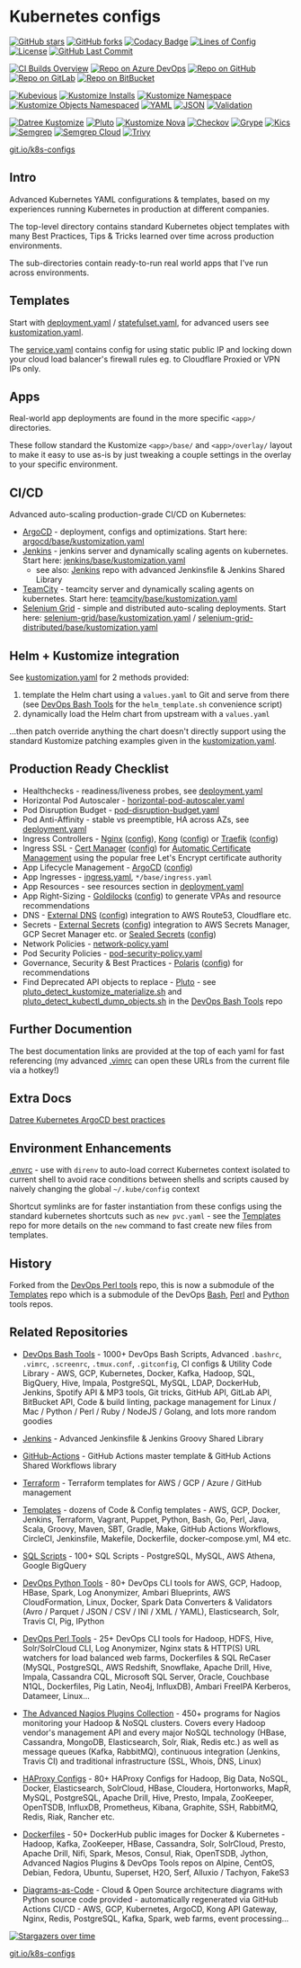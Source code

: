 # Kubernetes configs

[![GitHub stars](https://img.shields.io/github/stars/HariSekhon/Kubernetes-configs?logo=github)](https://github.com/HariSekhon/Kubernetes-configs//stargazers)
[![GitHub forks](https://img.shields.io/github/forks/HariSekhon/Kubernetes-configs?logo=github)](https://github.com/HariSekhon/Kubernetes-configs/network)
[![Codacy Badge](https://app.codacy.com/project/badge/Grade/0a56edfc0ec9454dafffb02d37890cbc)](https://www.codacy.com/gh/HariSekhon/Kubernetes-configs/dashboard)
[![Lines of Config](https://img.shields.io/badge/lines%20of%20config-33k-lightgrey?logo=codecademy)](https://github.com/HariSekhon/Kubernetes-configs)
[![License](https://img.shields.io/github/license/HariSekhon/Kubernetes-configs)](https://github.com/HariSekhon/Kubernetes-configs/blob/master/LICENSE)
[![GitHub Last Commit](https://img.shields.io/github/last-commit/HariSekhon/Kubernetes-configs?logo=github)](https://github.com/HariSekhon/Kubernetes-configs/commits/master)

[![CI Builds Overview](https://img.shields.io/badge/CI%20Builds-Overview%20Page-blue?logo=circleci)](https://harisekhon.github.io/CI-CD/)
[![Repo on Azure DevOps](https://img.shields.io/badge/repo-Azure%20DevOps-0078D7?logo=azure%20devops)](https://dev.azure.com/harisekhon/GitHub/_git/Kubernetes-configs)
[![Repo on GitHub](https://img.shields.io/badge/repo-GitHub-2088FF?logo=github)](https://github.com/HariSekhon/Kubernetes-configs)
[![Repo on GitLab](https://img.shields.io/badge/repo-GitLab-FCA121?logo=gitlab)](https://gitlab.com/HariSekhon/Kubernetes-configs)
[![Repo on BitBucket](https://img.shields.io/badge/repo-BitBucket-0052CC?logo=bitbucket)](https://bitbucket.org/HariSekhon/Kubernetes-configs)

[![Kubevious](https://github.com/HariSekhon/Kubernetes-configs/actions/workflows/kubevious.yaml/badge.svg)](https://github.com/HariSekhon/Kubernetes-configs/actions/workflows/kubevious.yaml)
[![Kustomize Installs](https://github.com/HariSekhon/Kubernetes-configs/actions/workflows/kustomize-install.yaml/badge.svg)](https://github.com/HariSekhon/Kubernetes-configs/actions/workflows/kustomize-install.yaml)
[![Kustomize Namespace](https://github.com/HariSekhon/Kubernetes-configs/actions/workflows/kustomize-namespace.yaml/badge.svg)](https://github.com/HariSekhon/Kubernetes-configs/actions/workflows/kustomize-namespace.yaml)
[![Kustomize Objects Namespaced](https://github.com/HariSekhon/Kubernetes-configs/actions/workflows/kustomize-objects-namespaced.yaml/badge.svg)](https://github.com/HariSekhon/Kubernetes-configs/actions/workflows/kustomize-objects-namespaced.yaml)
[![YAML](https://github.com/HariSekhon/Kubernetes-configs/actions/workflows/yaml.yaml/badge.svg)](https://github.com/HariSekhon/Kubernetes-configs/actions/workflows/yaml.yaml)
[![JSON](https://github.com/HariSekhon/Kubernetes-configs/actions/workflows/json.yaml/badge.svg)](https://github.com/HariSekhon/Kubernetes-configs/actions/workflows/json.yaml)
[![Validation](https://github.com/HariSekhon/Kubernetes-configs/actions/workflows/validate.yaml/badge.svg)](https://github.com/HariSekhon/Kubernetes-configs/actions/workflows/validate.yaml)


[![Datree Kustomize](https://github.com/HariSekhon/Kubernetes-configs/actions/workflows/datree-kustomize.yaml/badge.svg)](https://github.com/HariSekhon/Kubernetes-configs/actions/workflows/datree-kustomize.yaml)
[![Pluto](https://github.com/HariSekhon/Kubernetes-configs/actions/workflows/pluto.yaml/badge.svg)](https://github.com/HariSekhon/Kubernetes-configs/actions/workflows/pluto.yaml)
[![Kustomize Nova](https://github.com/HariSekhon/Kubernetes-configs/actions/workflows/kustomize-nova.yaml/badge.svg)](https://github.com/HariSekhon/Kubernetes-configs/actions/workflows/kustomize-nova.yaml)
[![Checkov](https://github.com/HariSekhon/Kubernetes-configs/actions/workflows/checkov.yaml/badge.svg)](https://github.com/HariSekhon/Kubernetes-configs/actions/workflows/checkov.yaml)
[![Grype](https://github.com/HariSekhon/Kubernetes-configs/actions/workflows/grype.yaml/badge.svg)](https://github.com/HariSekhon/Kubernetes-configs/actions/workflows/grype.yaml)
[![Kics](https://github.com/HariSekhon/Kubernetes-configs/actions/workflows/kics.yaml/badge.svg)](https://github.com/HariSekhon/Kubernetes-configs/actions/workflows/kics.yaml)
[![Semgrep](https://github.com/HariSekhon/Kubernetes-configs/actions/workflows/semgrep.yaml/badge.svg)](https://github.com/HariSekhon/Kubernetes-configs/actions/workflows/semgrep.yaml)
[![Semgrep Cloud](https://github.com/HariSekhon/Kubernetes-configs/actions/workflows/semgrep-cloud.yaml/badge.svg)](https://github.com/HariSekhon/Kubernetes-configs/actions/workflows/semgrep-cloud.yaml)
[![Trivy](https://github.com/HariSekhon/Kubernetes-configs/actions/workflows/trivy.yaml/badge.svg)](https://github.com/HariSekhon/Kubernetes-configs/actions/workflows/trivy.yaml)

[git.io/k8s-configs](https://git.io/k8s-configs)

## Intro

Advanced Kubernetes YAML configurations & templates, based on my experiences running Kubernetes in production at different companies.

The top-level directory contains standard Kubernetes object templates with many Best Practices, Tips & Tricks learned over time across production environments.

The sub-directories contain ready-to-run real world apps that I've run across environments.

## Templates

Start with [deployment.yaml](https://github.com/HariSekhon/Kubernetes-configs/blob/master/deployment.yaml) / [statefulset.yaml](https://github.com/HariSekhon/Kubernetes-configs/blob/master/statefulset.yaml), for advanced users see [kustomization.yaml](https://github.com/HariSekhon/Kubernetes-configs/blob/master/kustomization.yaml).

The [service.yaml](https://github.com/HariSekhon/Kubernetes-configs/blob/master/service.yaml) contains config for using static public IP and locking down your cloud load balancer's firewall rules eg. to Cloudflare Proxied or VPN IPs only.

## Apps

Real-world app deployments are found in the more specific `<app>/` directories.

These follow standard the Kustomize `<app>/base/` and `<app>/overlay/` layout to make it easy to use as-is by just tweaking a couple settings in the overlay to your specific environment.

## CI/CD

Advanced auto-scaling production-grade CI/CD on Kubernetes:

- [ArgoCD](https://argoproj.github.io/cd/) - deployment, configs and optimizations. Start here: [argocd/base/kustomization.yaml](https://github.com/HariSekhon/Kubernetes-configs/blob/master/argocd/base/kustomization.yaml)
- [Jenkins](https://www.jenkins.io/) - jenkins server and dynamically scaling agents on kubernetes. Start here: [jenkins/base/kustomization.yaml](https://github.com/HariSekhon/Kubernetes-configs/blob/master/jenkins/base/kustomization.yaml)
  - see also: [Jenkins](https://github.com/HariSekhon/Jenkins) repo with advanced Jenkinsfile & Jenkins Shared Library
- [TeamCity](https://www.jetbrains.com/teamcity/) - teamcity server and dynamically scaling agents on kubernetes. Start here: [teamcity/base/kustomization.yaml](https://github.com/HariSekhon/Kubernetes-configs/blob/master/teamcity/base/kustomization.yaml)
- [Selenium Grid](https://www.selenium.dev/documentation/grid/) - simple and distributed auto-scaling deployments. Start here: [selenium-grid/base/kustomization.yaml](https://github.com/HariSekhon/Kubernetes-configs/blob/master/selenium-grid/base/kustomization.yaml) / [selenium-grid-distributed/base/kustomization.yaml](https://github.com/HariSekhon/Kubernetes-configs/blob/master/selenium-grid-distributed/base/kustomization.yaml)

## Helm + Kustomize integration

See [kustomization.yaml](https://github.com/HariSekhon/Kubernetes-configs/blob/master/kustomization.yaml) for 2 methods provided:

1. template the Helm chart using a `values.yaml` to Git and serve from there (see [DevOps Bash Tools](https://github.com/HariSekhon/DevOps-Bash-tools) for the `helm_template.sh` convenience script)
2. dynamically load the Helm chart from upstream with a `values.yaml`

...then patch override anything the chart doesn't directly support using the standard Kustomize patching examples given in the [kustomization.yaml](https://github.com/HariSekhon/Kubernetes-configs/blob/master/kustomization.yaml).

## Production Ready Checklist

- Healthchecks - readiness/liveness probes, see [deployment.yaml](https://github.com/HariSekhon/Kubernetes-configs/blob/master/deployment.yaml)
- Horizontal Pod Autoscaler - [horizontal-pod-autoscaler.yaml](https://github.com/HariSekhon/Kubernetes-configs/blob/master/horizontal-pod-autoscaler.yaml)
- Pod Disruption Budget - [pod-disruption-budget.yaml](https://github.com/HariSekhon/Kubernetes-configs/blob/master/pod-disruption-budget.yaml)
- Pod Anti-Affinity - stable vs preemptible, HA across AZs, see [deployment.yaml](https://github.com/HariSekhon/Kubernetes-configs/blob/master/deployment.yaml)
- Ingress Controllers - [Nginx](https://kubernetes.github.io/ingress-nginx/) ([config](ingress-nginx/base/)), [Kong](https://konghq.com/) ([config](kong/base/)) or [Traefik](https://traefik.io/traefik/) ([config](traefik/base/))
- Ingress SSL - [Cert Manager](https://cert-manager.io/) ([config](cert-manager/base/)) for [Automatic Certificate Management](https://en.wikipedia.org/wiki/Automatic_Certificate_Management_Environment) using the popular free Let's Encrypt certificate authority
- App Lifecycle Management - [ArgoCD](https://argoproj.github.io/cd/) ([config](argocd/base/))
- App Ingresses - [ingress.yaml](https://github.com/HariSekhon/Kubernetes-configs/blob/master/ingress.yaml), `*/base/ingress.yaml`
- App Resources - see resources section in [deployment.yaml](https://github.com/HariSekhon/Kubernetes-configs/blob/master/deployment.yaml)
- App Right-Sizing - [Goldilocks](https://www.fairwinds.com/goldilocks) ([config](goldilocks/base/)) to generate VPAs and resource recommendations
- DNS - [External DNS](https://github.com/kubernetes-sigs/external-dns) ([config](external-dns/base/)) integration to AWS Route53, Cloudflare etc.
- Secrets - [External Secrets](https://github.com/external-secrets/external-secrets) ([config](external-secrets/base/)) integration to AWS Secrets Manager, GCP Secret Manager etc. or [Sealed Secrets](https://github.com/bitnami-labs/sealed-secrets) ([config](sealed-secrets/base/))
- Network Policies - [network-policy.yaml](https://github.com/HariSekhon/Kubernetes-configs/blob/master/network-policy.yaml)
- Pod Security Policies - [pod-security-policy.yaml](https://github.com/HariSekhon/Kubernetes-configs/blob/master/pod-security-policy.yaml)
- Governance, Security & Best Practices - [Polaris](https://www.fairwinds.com/polaris) ([config](polaris/base/)) for recommendations
- Find Deprecated API objects to replace - [Pluto](https://pluto.docs.fairwinds.com/) - see [pluto_detect_kustomize_materialize.sh](https://github.com/HariSekhon/DevOps-Bash-tools/blob/master/kubernetes/pluto_detect_kustomize_materialize.sh) and [pluto_detect_kubectl_dump_objects.sh](https://github.com/HariSekhon/DevOps-Bash-tools/blob/master/kubernetes/pluto_detect_kubectl_dump_objects.sh) in the [DevOps Bash Tools](https://github.com/HariSekhon/DevOps-Bash-tools) repo

## Further Documention

The best documentation links are provided at the top of each yaml for fast referencing (my advanced [.vimrc](https://github.com/HariSekhon/DevOps-Bash-tools/blob/master/configs/.vimrc) can open these URLs from the current file via a hotkey!)

## Extra Docs

[Datree Kubernetes ArgoCD best practices](https://www.datree.io/resources/argocd-best-practices-you-should-know)

## Environment Enhancements

[.envrc](https://github.com/HariSekhon/Kubernetes-configs/blob/master/.envrc) - use with `direnv` to auto-load correct Kubernetes context isolated to current shell to avoid race conditions between shells and scripts caused by naively changing the global `~/.kube/config` context

Shortcut symlinks are for faster instantiation from these configs using the standard kubernetes shortcuts such as `new pvc.yaml` - see the [Templates](https://github.com/HariSekhon/Templates) repo for more details on the `new` command to fast create new files from templates.

## History

Forked from the [DevOps Perl tools](https://github.com/HariSekhon/DevOps-Perl-tools) repo, this is now a submodule of the [Templates](https://github.com/HariSekhon/Templates) repo which is a submodule of the DevOps [Bash](https://github.com/HariSekhon/DevOps-Bash-tools), [Perl](https://github.com/HariSekhon/DevOps-Perl-tools) and [Python](https://github.com/HariSekhon/DevOps-Python-tools) tools repos.

## Related Repositories

- [DevOps Bash Tools](https://github.com/HariSekhon/DevOps-Bash-tools) - 1000+ DevOps Bash Scripts, Advanced `.bashrc`, `.vimrc`, `.screenrc`, `.tmux.conf`, `.gitconfig`, CI configs & Utility Code Library - AWS, GCP, Kubernetes, Docker, Kafka, Hadoop, SQL, BigQuery, Hive, Impala, PostgreSQL, MySQL, LDAP, DockerHub, Jenkins, Spotify API & MP3 tools, Git tricks, GitHub API, GitLab API, BitBucket API, Code & build linting, package management for Linux / Mac / Python / Perl / Ruby / NodeJS / Golang, and lots more random goodies

- [Jenkins](https://github.com/HariSekhon/Jenkins) - Advanced Jenkinsfile & Jenkins Groovy Shared Library

- [GitHub-Actions](https://github.com/HariSekhon/GitHub-Actions) - GitHub Actions master template & GitHub Actions Shared Workflows library

- [Terraform](https://github.com/HariSekhon/Terraform) - Terraform templates for AWS / GCP / Azure / GitHub management

- [Templates](https://github.com/HariSekhon/Templates) - dozens of Code & Config templates - AWS, GCP, Docker, Jenkins, Terraform, Vagrant, Puppet, Python, Bash, Go, Perl, Java, Scala, Groovy, Maven, SBT, Gradle, Make, GitHub Actions Workflows, CircleCI, Jenkinsfile, Makefile, Dockerfile, docker-compose.yml, M4 etc.

- [SQL Scripts](https://github.com/HariSekhon/SQL-scripts) - 100+ SQL Scripts - PostgreSQL, MySQL, AWS Athena, Google BigQuery

- [DevOps Python Tools](https://github.com/HariSekhon/DevOps-Python-tools) - 80+ DevOps CLI tools for AWS, GCP, Hadoop, HBase, Spark, Log Anonymizer, Ambari Blueprints, AWS CloudFormation, Linux, Docker, Spark Data Converters & Validators (Avro / Parquet / JSON / CSV / INI / XML / YAML), Elasticsearch, Solr, Travis CI, Pig, IPython

- [DevOps Perl Tools](https://github.com/harisekhon/perl-tools) - 25+ DevOps CLI tools for Hadoop, HDFS, Hive, Solr/SolrCloud CLI, Log Anonymizer, Nginx stats & HTTP(S) URL watchers for load balanced web farms, Dockerfiles & SQL ReCaser (MySQL, PostgreSQL, AWS Redshift, Snowflake, Apache Drill, Hive, Impala, Cassandra CQL, Microsoft SQL Server, Oracle, Couchbase N1QL, Dockerfiles, Pig Latin, Neo4j, InfluxDB), Ambari FreeIPA Kerberos, Datameer, Linux...

- [The Advanced Nagios Plugins Collection](https://github.com/HariSekhon/Nagios-Plugins) - 450+ programs for Nagios monitoring your Hadoop & NoSQL clusters. Covers every Hadoop vendor's management API and every major NoSQL technology (HBase, Cassandra, MongoDB, Elasticsearch, Solr, Riak, Redis etc.) as well as message queues (Kafka, RabbitMQ), continuous integration (Jenkins, Travis CI) and traditional infrastructure (SSL, Whois, DNS, Linux)

- [HAProxy Configs](https://github.com/HariSekhon/HAProxy-configs) - 80+ HAProxy Configs for Hadoop, Big Data, NoSQL, Docker, Elasticsearch, SolrCloud, HBase, Cloudera, Hortonworks, MapR, MySQL, PostgreSQL, Apache Drill, Hive, Presto, Impala, ZooKeeper, OpenTSDB, InfluxDB, Prometheus, Kibana, Graphite, SSH, RabbitMQ, Redis, Riak, Rancher etc.

- [Dockerfiles](https://github.com/HariSekhon/Dockerfiles) - 50+ DockerHub public images for Docker & Kubernetes - Hadoop, Kafka, ZooKeeper, HBase, Cassandra, Solr, SolrCloud, Presto, Apache Drill, Nifi, Spark, Mesos, Consul, Riak, OpenTSDB, Jython, Advanced Nagios Plugins & DevOps Tools repos on Alpine, CentOS, Debian, Fedora, Ubuntu, Superset, H2O, Serf, Alluxio / Tachyon, FakeS3

- [Diagrams-as-Code](https://github.com/HariSekhon/Diagrams-as-Code) - Cloud & Open Source architecture diagrams with Python source code provided - automatically regenerated via GitHub Actions CI/CD - AWS, GCP, Kubernetes, ArgoCD, Kong API Gateway, Nginx, Redis, PostgreSQL, Kafka, Spark, web farms, event processing...

[![Stargazers over time](https://starchart.cc/HariSekhon/Kubernetes-configs.svg)](https://starchart.cc/HariSekhon/Kubernetes-configs)

[git.io/k8s-configs](https://git.io/k8s-configs)
